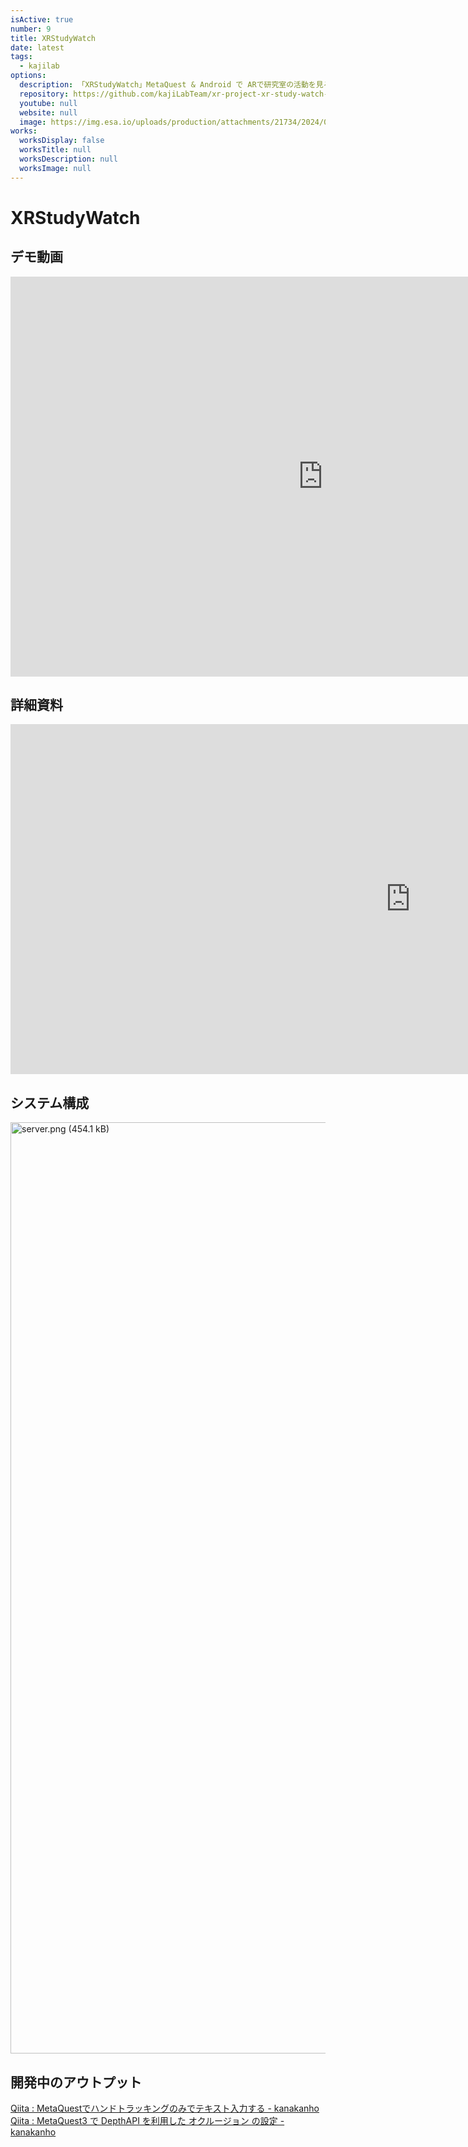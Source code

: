 ```yaml
---
isActive: true
number: 9
title: XRStudyWatch
date: latest
tags:
  - kajilab
options:
  description: 「XRStudyWatch」MetaQuest & Android で ARで研究室の活動を見るアプリの説明です
  repository: https://github.com/kajiLabTeam/xr-project-xr-study-watch-metaquest
  youtube: null
  website: null
  image: https://img.esa.io/uploads/production/attachments/21734/2024/09/14/148413/082f2954-39aa-42a9-986e-362d819bfade.png
works:
  worksDisplay: false
  worksTitle: null
  worksDescription: null
  worksImage: null
---
```



<!--more-->

# XRStudyWatch
## デモ動画
<iframe width="1000" height="640" src="https://www.youtube.com/embed/6viKnB63KqA" title="XRStudyWatchアプリデモ（説明あり）" frameborder="0" allow="accelerometer; autoplay; clipboard-write; encrypted-media; gyroscope; picture-in-picture; web-share" referrerpolicy="strict-origin-when-cross-origin" allowfullscreen></iframe>

## 詳細資料
<iframe src="https://onedrive.live.com/embed?resid=E0A6431DF04167DF%213388&authkey=!ACs4DSZg_vnbCf8&em=2" width="1280" height="560" frameborder="0" scrolling="no"></iframe>

## システム構成
<img width="1490" alt="server.png (454.1 kB)" src="https://img.esa.io/uploads/production/attachments/21734/2024/09/14/148413/c428b4f8-de87-4247-9874-266eb1670634.png">

## 開発中のアウトプット
[Qiita : MetaQuestでハンドトラッキングのみでテキスト入力する - kanakanho](https://qiita.com/kanakanho/items/b0c68bb1b81c9e95624d)
[Qiita : MetaQuest3 で DepthAPI を利用した オクルージョン の設定 - kanakanho](https://qiita.com/kanakanho/items/94285233f3848fc41f83)

